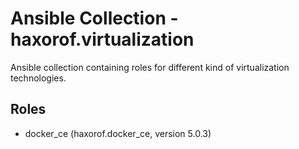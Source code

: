 # Ansible Collection - haxorof.virtualization

Ansible collection containing roles for different kind of virtualization technologies.

## Roles

- docker_ce (haxorof.docker_ce, version 5.0.3)
